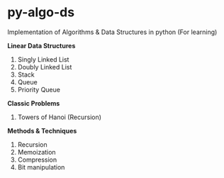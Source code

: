 # py-algo-ds
Implementation of Algorithms &amp; Data Structures in python (For learning)

**Linear Data Structures**
1. Singly Linked List
2. Doubly Linked List
3. Stack
4. Queue
5. Priority Queue


**Classic Problems**
1. Towers of Hanoi (Recursion)


**Methods & Techniques**
1. Recursion
2. Memoization
3. Compression
4. Bit manipulation

